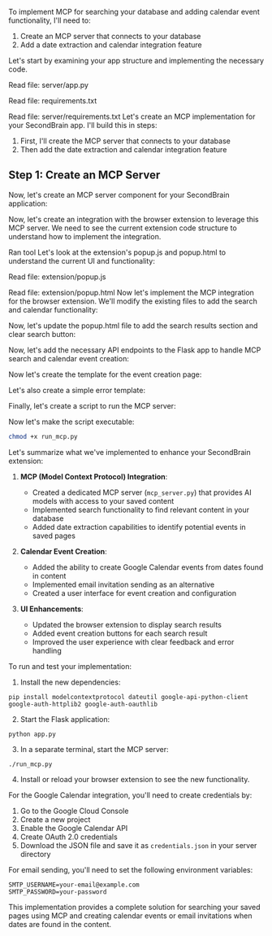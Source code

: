
To implement MCP for searching your database and adding calendar event functionality, I'll need to:

1. Create an MCP server that connects to your database
2. Add a date extraction and calendar integration feature

Let's start by examining your app structure and implementing the necessary code.

Read file: server/app.py

Read file: requirements.txt

Read file: server/requirements.txt
Let's create an MCP implementation for your SecondBrain app. I'll build this in steps:

1. First, I'll create the MCP server that connects to your database
2. Then add the date extraction and calendar integration feature

## Step 1: Create an MCP Server


Now, let's create an MCP server component for your SecondBrain application:


Now, let's create an integration with the browser extension to leverage this MCP server. We need to see the current extension code structure to understand how to implement the integration.

Ran tool
Let's look at the extension's popup.js and popup.html to understand the current UI and functionality:

Read file: extension/popup.js

Read file: extension/popup.html
Now let's implement the MCP integration for the browser extension. We'll modify the existing files to add the search and calendar functionality:


Now, let's update the popup.html file to add the search results section and clear search button:


Now, let's add the necessary API endpoints to the Flask app to handle MCP search and calendar event creation:


Now let's create the template for the event creation page:


Let's also create a simple error template:


Finally, let's create a script to run the MCP server:


Now let's make the script executable:

```bash
chmod +x run_mcp.py
```
Let's summarize what we've implemented to enhance your SecondBrain extension:

1. **MCP (Model Context Protocol) Integration**:
   - Created a dedicated MCP server (`mcp_server.py`) that provides AI models with access to your saved content
   - Implemented search functionality to find relevant content in your database
   - Added date extraction capabilities to identify potential events in saved pages

2. **Calendar Event Creation**:
   - Added the ability to create Google Calendar events from dates found in content
   - Implemented email invitation sending as an alternative
   - Created a user interface for event creation and configuration

3. **UI Enhancements**:
   - Updated the browser extension to display search results
   - Added event creation buttons for each search result
   - Improved the user experience with clear feedback and error handling

To run and test your implementation:

1. Install the new dependencies:
```
pip install modelcontextprotocol dateutil google-api-python-client google-auth-httplib2 google-auth-oauthlib
```

2. Start the Flask application:
```
python app.py
```

3. In a separate terminal, start the MCP server:
```
./run_mcp.py
```

4. Install or reload your browser extension to see the new functionality.

For the Google Calendar integration, you'll need to create credentials by:
1. Go to the Google Cloud Console
2. Create a new project 
3. Enable the Google Calendar API
4. Create OAuth 2.0 credentials
5. Download the JSON file and save it as `credentials.json` in your server directory

For email sending, you'll need to set the following environment variables:
```
SMTP_USERNAME=your-email@example.com
SMTP_PASSWORD=your-password
```

This implementation provides a complete solution for searching your saved pages using MCP and creating calendar events or email invitations when dates are found in the content.
